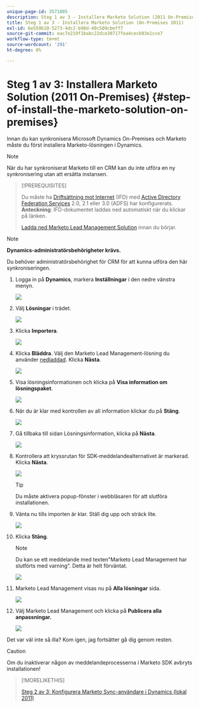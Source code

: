 ```yaml
---
unique-page-id: 3571805
description: Steg 1 av 3 - Installera Marketo Solution (2011 On-Premises) - Marketo Docs - produktdokumentation
title: Steg 1 av 3 - Installera Marketo Solution (On-Premises 2011)
exl-id: 6e559b10-5273-4dc2-b98d-49c509cbeff7
source-git-commit: eac7e219f1babc22dce30717fea4cecb93e1cce7
workflow-type: tm+mt
source-wordcount: '291'
ht-degree: 0%

---
```


# Steg 1 av 3: Installera Marketo Solution (2011 On-Premises) {#step-of-install-the-marketo-solution-on-premises}

Innan du kan synkronisera Microsoft Dynamics On-Premises och Marketo måste du först installera Marketo-lösningen i Dynamics.

>[!NOTE]
>
>När du har synkroniserat Marketo till en CRM kan du inte utföra en ny synkronisering utan att ersätta instansen.

>[!PREREQUISITES]
>
>Du måste ha [Driftsättning mot Internet](https://www.microsoft.com/en-us/download/confirmation.aspx?id=41701) (IFD) med [Active Directory Federation Services](https://msdn.microsoft.com/en-us/library/bb897402.aspx) 2.0, 2.1 eller 3.0 (ADFS) har konfigurerats. **Anteckning**: IFD-dokumentet laddas ned automatiskt när du klickar på länken.
>
>[Ladda ned Marketo Lead Management Solution](/help/marketo/product-docs/crm-sync/microsoft-dynamics-sync/sync-setup/download-the-marketo-lead-management-solution.md) innan du börjar.

>[!NOTE]
>
>**Dynamics-administratörsbehörigheter krävs.**
>
>Du behöver administratörsbehörighet för CRM för att kunna utföra den här synkroniseringen.

1. Logga in på **Dynamics**, markera **Inställningar** i den nedre vänstra menyn.

   ![](assets/image2015-4-2-11-3a32-3a53.png)

1. Välj **Lösningar** i trädet.

   ![](assets/image2015-4-2-11-3a35-3a28.png)

1. Klicka **Importera**.

   ![](assets/image2015-4-2-11-3a37-3a33.png)

1. Klicka **Bläddra**. Välj den Marketo Lead Management-lösning du använder [nedladdad](/help/marketo/product-docs/crm-sync/microsoft-dynamics-sync/sync-setup/download-the-marketo-lead-management-solution.md). Klicka **Nästa**.

   ![](assets/image2015-4-2-11-3a40-3a33.png)

1. Visa lösningsinformationen och klicka på **Visa information om lösningspaket**.

   ![](assets/image2015-11-18-11-3a12-3a8.png)

1. När du är klar med kontrollen av all information klickar du på **Stäng**.

   ![](assets/image2015-10-9-14-3a57-3a3.png)

1. Gå tillbaka till sidan Lösningsinformation, klicka på **Nästa**.

   ![](assets/image2015-4-2-11-3a41-3a48.png)

1. Kontrollera att kryssrutan för SDK-meddelandealternativet är markerad. Klicka **Nästa**.

   ![](assets/image2015-4-2-11-3a42-3a37.png)

   >[!TIP]
   >
   >Du måste aktivera popup-fönster i webbläsaren för att slutföra installationen.

1. Vänta nu tills importen är klar. Ställ dig upp och sträck lite.

   ![](assets/image2015-4-2-11-3a43-3a51.png)

1. Klicka **Stäng**.

   >[!NOTE]
   >
   >Du kan se ett meddelande med texten&quot;Marketo Lead Management har slutförts med varning&quot;. Detta är helt förväntat.

   ![](assets/image2015-4-2-11-3a44-3a44.png)

1. Marketo Lead Management visas nu på **Alla lösningar** sida.

   ![](assets/image2015-4-2-11-3a46-3a55.png)

1. Välj Marketo Lead Management och klicka på **Publicera alla anpassningar.**

   ![](assets/image2015-4-2-11-3a48-3a21.png)

Det var väl inte så illa? Kom igen, jag fortsätter gå dig genom resten.

>[!CAUTION]
>
>Om du inaktiverar någon av meddelandeprocesserna i Marketo SDK avbryts installationen!

>[!MORELIKETHIS]
>
>[Steg 2 av 3: Konfigurera Marketo Sync-användare i Dynamics (lokal 2011)](/help/marketo/product-docs/crm-sync/microsoft-dynamics-sync/sync-setup/connecting-to-legacy-versions/step-2-of-3-set-up-2011.md)
